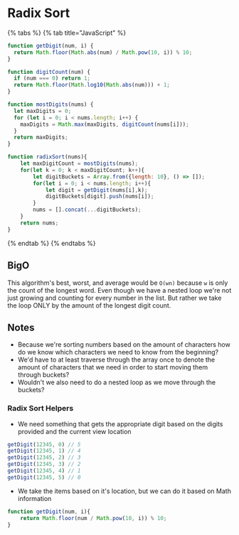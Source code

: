 # Radix Sort

{% tabs %}
{% tab title="JavaScript" %}
```javascript
function getDigit(num, i) {
  return Math.floor(Math.abs(num) / Math.pow(10, i)) % 10;
}

function digitCount(num) {
  if (num === 0) return 1;
  return Math.floor(Math.log10(Math.abs(num))) + 1;
}

function mostDigits(nums) {
  let maxDigits = 0;
  for (let i = 0; i < nums.length; i++) {
    maxDigits = Math.max(maxDigits, digitCount(nums[i]));
  }
  return maxDigits;
}

function radixSort(nums){
    let maxDigitCount = mostDigits(nums);
    for(let k = 0; k < maxDigitCount; k++){
        let digitBuckets = Array.from({length: 10}, () => []);
        for(let i = 0; i < nums.length; i++){
            let digit = getDigit(nums[i],k);
            digitBuckets[digit].push(nums[i]);
        }
        nums = [].concat(...digitBuckets);
    }
    return nums;
}
```
{% endtab %}
{% endtabs %}

## BigO

This algorithm's best, worst, and average would be `O(wn)` because `w` is only the count of the longest word. Even though we have a nested loop we're not just growing and counting for every number in the list. But rather we take the loop ONLY by the amount of the longest digit count.

## Notes

* Because we're sorting numbers based on the amount of characters how do we know which characters we need to know from the beginning? 
* We'd have to at least traverse through the array once to denote the amount of characters that we need in order to start moving them through buckets? 
* Wouldn't we also need to do a nested loop as we move through the buckets?

### Radix Sort Helpers

* We need something that gets the appropriate digit based on the digits provided and the current view location

```javascript
getDigit(12345, 0) // 5
getDigit(12345, 1) // 4
getDigit(12345, 2) // 3
getDigit(12345, 3) // 2
getDigit(12345, 4) // 1
getDigit(12345, 5) // 0
```

* We take the items based on it's location, but we can do it based on Math information

```javascript
function getDigit(num, i){
    return Math.floor(num / Math.pow(10, i)) % 10;
}
```

